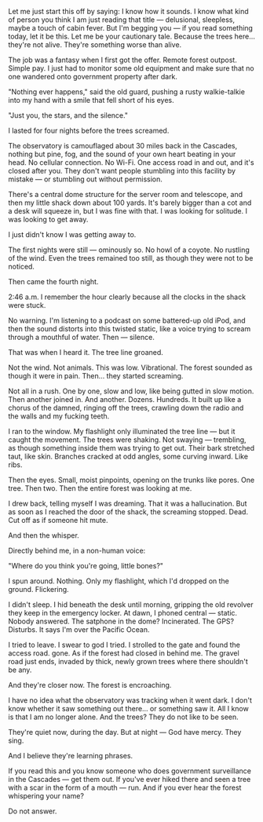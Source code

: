 Let me just start this off by saying:
I know how it sounds.
I know what kind of person you think I am just reading that title — delusional, sleepless, maybe a touch of cabin fever.
But I'm begging you — if you read something today, let it be this. Let me be your cautionary tale. Because the trees here… they're not alive. They're something worse than alive.

The job was a fantasy when I first got the offer. Remote forest outpost. Simple pay. I just had to monitor some old equipment and make sure that no one wandered onto government property after dark.

"Nothing ever happens," said the old guard, pushing a rusty walkie-talkie into my hand with a smile that fell short of his eyes.

"Just you, the stars, and the silence."

I lasted for four nights before the trees screamed.

The observatory is camouflaged about 30 miles back in the Cascades, nothing but pine, fog, and the sound of your own heart beating in your head. No cellular connection. No Wi-Fi. One access road in and out, and it's closed after you. They don't want people stumbling into this facility by mistake — or stumbling out without permission.

There's a central dome structure for the server room and telescope, and then my little shack down about 100 yards. It's barely bigger than a cot and a desk will squeeze in, but I was fine with that. I was looking for solitude. I was looking to get away.

I just didn't know I was getting away to.

The first nights were still — ominously so. No howl of a coyote. No rustling of the wind. Even the trees remained too still, as though they were not to be noticed.

Then came the fourth night.

2:46 a.m.
I remember the hour clearly because all the clocks in the shack were stuck.

No warning. I'm listening to a podcast on some battered-up old iPod, and then the sound distorts into this twisted static, like a voice trying to scream through a mouthful of water. Then — silence.

That was when I heard it.
The tree line groaned.

Not the wind. Not animals. This was low. Vibrational. The forest sounded as though it were in pain.
Then… they started screaming.

Not all in a rush. One by one, slow and low, like being gutted in slow motion. Then another joined in. And another. Dozens. Hundreds. It built up like a chorus of the damned, ringing off the trees, crawling down the radio and the walls and my fucking teeth.

I ran to the window. My flashlight only illuminated the tree line — but it caught the movement.
The trees were shaking.
Not swaying — trembling, as though something inside them was trying to get out. Their bark stretched taut, like skin. Branches cracked at odd angles, some curving inward. Like ribs.

Then the eyes.
Small, moist pinpoints, opening on the trunks like pores.
One tree. Then two. Then the entire forest was looking at me.

I drew back, telling myself I was dreaming. That it was a hallucination. But as soon as I reached the door of the shack, the screaming stopped. Dead. Cut off as if someone hit mute.

And then the whisper.

Directly behind me, in a non-human voice:

"Where do you think you're going, little bones?"

I spun around.
Nothing.
Only my flashlight, which I'd dropped on the ground. Flickering.

I didn't sleep. I hid beneath the desk until morning, gripping the old revolver they keep in the emergency locker. At dawn, I phoned central — static. Nobody answered. The satphone in the dome? Incinerated.
The GPS? Disturbs. It says I'm over the Pacific Ocean.

I tried to leave. I swear to god I tried. I strolled to the gate and found the access road. gone.
As if the forest had closed in behind me. The gravel road just ends, invaded by thick, newly grown trees where there shouldn't be any.

And they're closer now.
The forest is encroaching.

I have no idea what the observatory was tracking when it went dark.
I don't know whether it saw something out there… or something saw it.
All I know is that I am no longer alone. And the trees?
They do not like to be seen.

They're quiet now, during the day.
But at night —
God have mercy.
They sing.

And I believe they're learning phrases.

If you read this and you know someone who does government surveillance in the Cascades — get them out.
If you've ever hiked there and seen a tree with a scar in the form of a mouth — run.
And if you ever hear the forest whispering your name?

Do not answer.